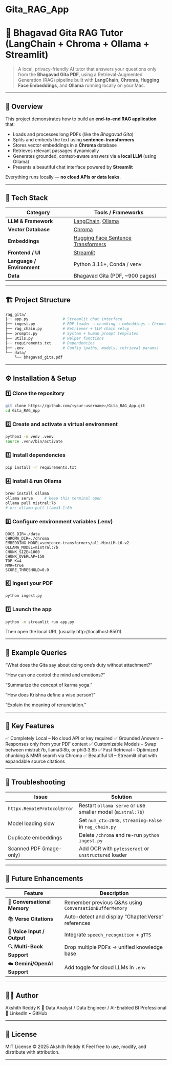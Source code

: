 # Gita_RAG_App

# 📜 Bhagavad Gita RAG Tutor (LangChain + Chroma + Ollama + Streamlit)

> A local, privacy-friendly AI tutor that answers your questions only from the **Bhagavad Gita PDF**, using a Retrieval-Augmented Generation (RAG) pipeline built with **LangChain**, **Chroma**, **Hugging Face Embeddings**, and **Ollama** running locally on your Mac.

---

## 🌟 Overview

This project demonstrates how to build an **end-to-end RAG application** that:
- Loads and processes long PDFs (like the *Bhagavad Gita*)
- Splits and embeds the text using **sentence-transformers**
- Stores vector embeddings in a **Chroma** database
- Retrieves relevant passages dynamically
- Generates grounded, context-aware answers via a **local LLM** (using Ollama)
- Presents a beautiful chat interface powered by **Streamlit**

Everything runs locally — **no cloud APIs or data leaks**.

---

## 🧠 Tech Stack

| Category | Tools / Frameworks |
|-----------|--------------------|
| **LLM & Framework** | [LangChain](https://python.langchain.com/), [Ollama](https://ollama.ai/) |
| **Vector Database** | [Chroma](https://www.trychroma.com/) |
| **Embeddings** | [Hugging Face Sentence Transformers](https://www.sbert.net/) |
| **Frontend / UI** | [Streamlit](https://streamlit.io/) |
| **Language / Environment** | Python 3.11+, Conda / venv |
| **Data** | Bhagavad Gita (PDF, ~900 pages) |

---

## 🏗️ Project Structure

```bash
rag_gita/
├── app.py               # Streamlit chat interface
├── ingest.py            # PDF loader → chunking → embeddings → Chroma
├── rag_chain.py         # Retriever + LLM chain setup
├── prompts.py           # System + human prompt templates
├── utils.py             # Helper functions
├── requirements.txt     # Dependencies
├── .env                 # Config (paths, models, retrieval params)
└── data/
    └── bhagavad_gita.pdf
```


---

## ⚙️ Installation & Setup

### 1️⃣ Clone the repository
```bash
git clone https://github.com/<your-username>/Gita_RAG_App.git
cd Gita_RAG_App
```

### 2️⃣ Create and activate a virtual environment
```bash
python3 -m venv .venv
source .venv/bin/activate
```

### 3️⃣ Install dependencies
```bash
pip install -r requirements.txt
```

### 4️⃣ Install & run Ollama
```bash
brew install ollama
ollama serve     # keep this terminal open
ollama pull mistral:7b
# or: ollama pull llama3.1:8b
```

### 5️⃣ Configure environment variables (.env)
```env
DOCS_DIR=./data
CHROMA_DIR=./chroma
EMBEDDING_MODEL=sentence-transformers/all-MiniLM-L6-v2
OLLAMA_MODEL=mistral:7b
CHUNK_SIZE=1000
CHUNK_OVERLAP=150
TOP_K=4
MMR=true
SCORE_THRESHOLD=0.0
```

### 6️⃣ Ingest your PDF
```bash
python ingest.py
```

### 7️⃣ Launch the app
```bash
python -m streamlit run app.py
```

Then open the local URL (usually http://localhost:8501).

---


## 💬 Example Queries
“What does the Gita say about doing one’s duty without attachment?”

“How can one control the mind and emotions?”

“Summarize the concept of karma yoga.”

“How does Krishna define a wise person?”

“Explain the meaning of renunciation.”

---

## 🧩 Key Features
✅ Completely Local – No cloud API or key required
✅ Grounded Answers – Responses only from your PDF context
✅ Customizable Models – Swap between mistral:7b, llama3:8b, or phi3:3.8b
✅ Fast Retrieval – Optimized chunking & MMR search via Chroma
✅ Beautiful UI – Streamlit chat with expandable source citations

---

## 🧰 Troubleshooting
| Issue                       | Solution                                                   |
| --------------------------- | ---------------------------------------------------------- |
| `httpx.RemoteProtocolError` | Restart `ollama serve` or use smaller model (`mistral:7b`) |
| Model loading slow          | Set `num_ctx=2048`, `streaming=False` in `rag_chain.py`    |
| Duplicate embeddings        | Delete `/chroma` and re-run `python ingest.py`             |
| Scanned PDF (image-only)    | Add OCR with `pytesseract` or `unstructured` loader        |

---

## 🚀 Future Enhancements
| Feature                      | Description                                             |
| ---------------------------- | ------------------------------------------------------- |
| 🧠 **Conversational Memory** | Remember previous Q&As using `ConversationBufferMemory` |
| 📚 **Verse Citations**       | Auto-detect and display “Chapter:Verse” references      |
| 💬 **Voice Input / Output**  | Integrate `speech_recognition` + `gTTS`                 |
| 🔍 **Multi-Book Support**    | Drop multiple PDFs → unified knowledge base             |
| ☁️ **Gemini/OpenAI Support** | Add toggle for cloud LLMs in `.env`                     |

---

## 🧑‍💻 Author
Akshith Reddy K
📍 Data Analyst / Data Engineer / AI-Enabled BI Professional
🔗 LinkedIn • GitHub

---


## 🪪 License
MIT License © 2025 Akshith Reddy K
Feel free to use, modify, and distribute with attribution.

---
